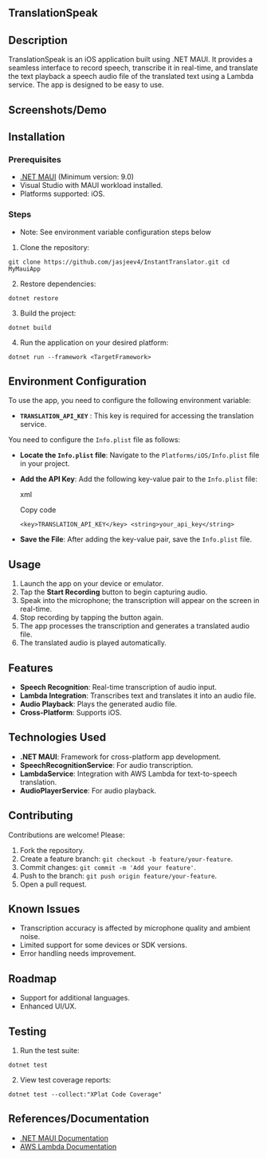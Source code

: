 ## TranslationSpeak

## Description

TranslationSpeak is an iOS application built using .NET MAUI. It provides a seamless interface to record speech, transcribe it in real-time, and translate the text playback a speech audio file of the translated text using a Lambda service. The app is designed to be easy to use.

## Screenshots/Demo

## Installation

### Prerequisites

- [.NET MAUI](https://dotnet.microsoft.com/apps/maui) (Minimum version: 9.0)
- Visual Studio with MAUI workload installed.
- Platforms supported: iOS.

### Steps

- Note: See environment variable configuration steps below
  

1. Clone the repository:
  
  `git clone https://github.com/jasjeev4/InstantTranslator.git
  cd MyMauiApp`
  
2. Restore dependencies:
  
  `dotnet restore`
  
3. Build the project:
  
  `dotnet build`
  
4. Run the application on your desired platform:
  
  `dotnet run --framework <TargetFramework>`
  

## Environment Configuration

To use the app, you need to configure the following environment variable:

- **`TRANSLATION_API_KEY`** : This key is required for accessing the translation service.

You need to configure the `Info.plist` file as follows:

- **Locate the `Info.plist` file**: Navigate to the `Platforms/iOS/Info.plist` file in your project.
  
- **Add the API Key**: Add the following key-value pair to the `Info.plist` file:
  
  xml
  
  Copy code
  
  `<key>TRANSLATION_API_KEY</key> <string>your_api_key</string>`
  
- **Save the File**: After adding the key-value pair, save the `Info.plist` file.
  

## Usage

1. Launch the app on your device or emulator.
2. Tap the **Start Recording** button to begin capturing audio.
3. Speak into the microphone; the transcription will appear on the screen in real-time.
4. Stop recording by tapping the button again.
5. The app processes the transcription and generates a translated audio file.
6. The translated audio is played automatically.

## Features

- **Speech Recognition**: Real-time transcription of audio input.
- **Lambda Integration**: Transcribes text and translates it into an audio file.
- **Audio Playback**: Plays the generated audio file.
- **Cross-Platform**: Supports iOS.

## Technologies Used

- **.NET MAUI**: Framework for cross-platform app development.
- **SpeechRecognitionService**: For audio transcription.
- **LambdaService**: Integration with AWS Lambda for text-to-speech translation.
- **AudioPlayerService**: For audio playback.

## Contributing

Contributions are welcome! Please:

1. Fork the repository.
2. Create a feature branch: `git checkout -b feature/your-feature`.
3. Commit changes: `git commit -m 'Add your feature'`.
4. Push to the branch: `git push origin feature/your-feature`.
5. Open a pull request.

## Known Issues

- Transcription accuracy is affected by microphone quality and ambient noise.
- Limited support for some devices or SDK versions.
- Error handling needs improvement.

## Roadmap

- Support for additional languages.
- Enhanced UI/UX.

## Testing

1. Run the test suite:
  
  `dotnet test`
  
2. View test coverage reports:
  
  `dotnet test --collect:"XPlat Code Coverage"`
  

## References/Documentation

- [.NET MAUI Documentation](https://learn.microsoft.com/en-us/dotnet/maui/)
- [AWS Lambda Documentation](https://docs.aws.amazon.com/lambda/index.html)
